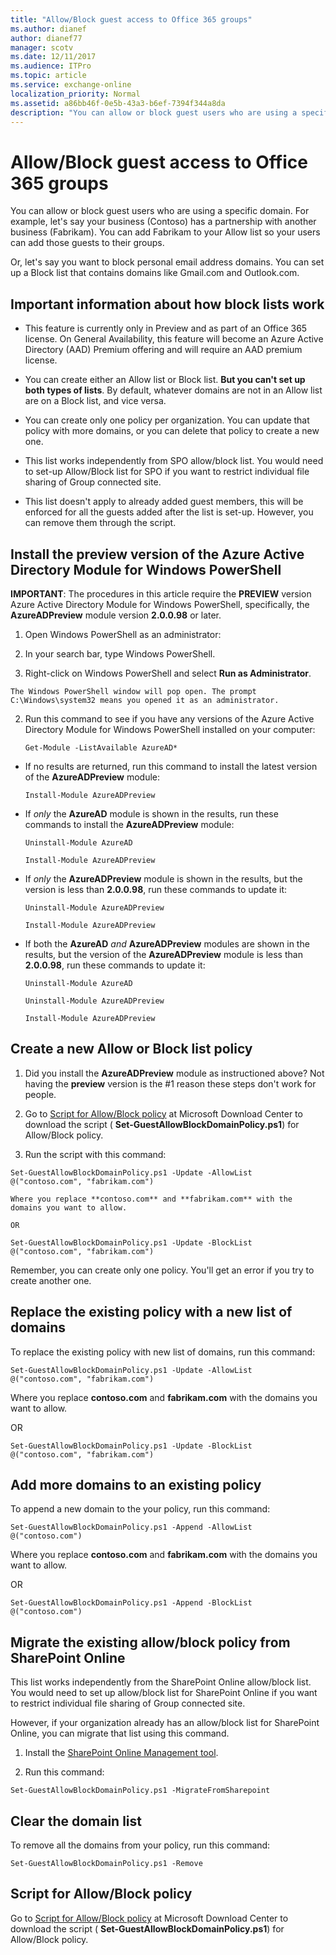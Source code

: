 ```yaml
---
title: "Allow/Block guest access to Office 365 groups"
ms.author: dianef
author: dianef77
manager: scotv
ms.date: 12/11/2017
ms.audience: ITPro
ms.topic: article
ms.service: exchange-online
localization_priority: Normal
ms.assetid: a86bb46f-0e5b-43a3-b6ef-7394f344a8da
description: "You can allow or block guest users who are using a specific domain. For example, let's say your business (Contoso) has a partnership with another business (Fabrikam). You can add Fabrikam to your Allow list so your users can add those guests to their groups."
---
```


# Allow/Block guest access to Office 365 groups

You can allow or block guest users who are using a specific domain. For example, let's say your business (Contoso) has a partnership with another business (Fabrikam). You can add Fabrikam to your Allow list so your users can add those guests to their groups. 
  
Or, let's say you want to block personal email address domains. You can set up a Block list that contains domains like Gmail.com and Outlook.com. 
  
## Important information about how block lists work

- This feature is currently only in Preview and as part of an Office 365 license. On General Availability, this feature will become an Azure Active Directory (AAD) Premium offering and will require an AAD premium license.
    
- You can create either an Allow list or Block list. **But you can't set up both types of lists**. By default, whatever domains are not in an Allow list are on a Block list, and vice versa. 
    
- You can create only one policy per organization. You can update that policy with more domains, or you can delete that policy to create a new one.
    
- This list works independently from SPO allow/block list. You would need to set-up Allow/Block list for SPO if you want to restrict individual file sharing of Group connected site.
    
- This list doesn't apply to already added guest members, this will be enforced for all the guests added after the list is set-up. However, you can remove them through the script.
    
## Install the preview version of the Azure Active Directory Module for Windows PowerShell

 **IMPORTANT**: The procedures in this article require the **PREVIEW** version Azure Active Directory Module for Windows PowerShell, specifically, the **AzureADPreview** module version **2.0.0.98** or later. 
  
1. Open Windows PowerShell as an administrator:
    
  1. In your search bar, type Windows PowerShell.
    
  2. Right-click on Windows PowerShell and select **Run as Administrator**.
    
    The Windows PowerShell window will pop open. The prompt C:\Windows\system32 means you opened it as an administrator.
    
2. Run this command to see if you have any versions of the Azure Active Directory Module for Windows PowerShell installed on your computer:
    
    ```
    Get-Module -ListAvailable AzureAD*
    ```

  - If no results are returned, run this command to install the latest version of the **AzureADPreview** module: 
    
    ```
    Install-Module AzureADPreview
    ```

  - If *only*  the **AzureAD** module is shown in the results, run these commands to install the **AzureADPreview** module: 
    
    ```
    Uninstall-Module AzureAD
    ```

    ```
    Install-Module AzureADPreview
    ```

  - If *only*  the **AzureADPreview** module is shown in the results, but the version is less than **2.0.0.98**, run these commands to update it: 
    
    ```
    Uninstall-Module AzureADPreview
    ```

    ```
    Install-Module AzureADPreview
    ```

  - If both the **AzureAD** *and* **AzureADPreview** modules are shown in the results, but the version of the **AzureADPreview** module is less than **2.0.0.98**, run these commands to update it: 
    
    ```
    Uninstall-Module AzureAD
    ```

    ```
    Uninstall-Module AzureADPreview
    ```

    ```
    Install-Module AzureADPreview
    ```

## Create a new Allow or Block list policy

1. Did you install the **AzureADPreview** module as instructioned above? Not having the **preview** version is the #1 reason these steps don't work for people. 
    
2. Go to [Script for Allow/Block policy](https://go.microsoft.com/fwlink/p/?linkid=857710) at Microsoft Download Center to download the script ( **Set-GuestAllowBlockDomainPolicy.ps1**) for Allow/Block policy.
    
3. Run the script with this command:
    
  ```
  Set-GuestAllowBlockDomainPolicy.ps1 -Update -AllowList @("contoso.com", "fabrikam.com")
  ```

    Where you replace **contoso.com** and **fabrikam.com** with the domains you want to allow. 
    
    OR
    
  ```
  Set-GuestAllowBlockDomainPolicy.ps1 -Update -BlockList @("contoso.com", "fabrikam.com")
  ```

  Remember, you can create only one policy. You'll get an error if you try to create another one. 
    
## Replace the existing policy with a new list of domains

To replace the existing policy with new list of domains, run this command:
  
```
Set-GuestAllowBlockDomainPolicy.ps1 -Update -AllowList @("contoso.com", "fabrikam.com")
```

Where you replace **contoso.com** and **fabrikam.com** with the domains you want to allow. 
  
OR
  
```
Set-GuestAllowBlockDomainPolicy.ps1 -Update -BlockList @("contoso.com", "fabrikam.com")
```

## Add more domains to an existing policy

To append a new domain to the your policy, run this command:
  
```
Set-GuestAllowBlockDomainPolicy.ps1 -Append -AllowList @("contoso.com")
```

Where you replace **contoso.com** and **fabrikam.com** with the domains you want to allow. 
  
OR
  
```
Set-GuestAllowBlockDomainPolicy.ps1 -Append -BlockList @("contoso.com")
```

## Migrate the existing allow/block policy from SharePoint Online

This list works independently from the SharePoint Online allow/block list. You would need to set up allow/block list for SharePoint Online if you want to restrict individual file sharing of Group connected site. 
  
However, if your organization already has an allow/block list for SharePoint Online, you can migrate that list using this command.
  
1. Install the [SharePoint Online Management tool](https://go.microsoft.com/fwlink/p/?linkid=854002).
    
2. Run this command:
    
  ```
  Set-GuestAllowBlockDomainPolicy.ps1 -MigrateFromSharepoint
  ```

## Clear the domain list

To remove all the domains from your policy, run this command: 
  
```
Set-GuestAllowBlockDomainPolicy.ps1 -Remove
```

## Script for Allow/Block policy
<a name="bkmk_script"> </a>

Go to [Script for Allow/Block policy](https://go.microsoft.com/fwlink/p/?linkid=857710) at Microsoft Download Center to download the script ( **Set-GuestAllowBlockDomainPolicy.ps1**) for Allow/Block policy.
  

